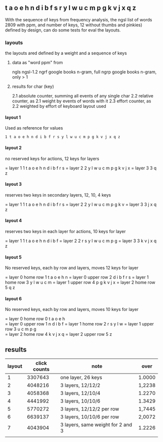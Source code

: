 
## t a o e h n d i b f s r y l w u c m p g k v j x q z

With the sequence of keys from frequency analysis, the ngsl list of words 2809 with ppm, and number of keys, 12 without thumbs and pinkies) defined by design, can do some tests for eval the layouts.

### layouts

the layouts ared defined by a weight and a sequence of keys

1. data as "word ppm" from 

    ngls    ngsl-1.2 
    ngrf    google books n-gram, full
    ngrp    google books n-gram, only > 1

2. results for char (key)
    
    2.1 absolute counter, summing all events of any single char
    2.2 relative counter, as 2.1 weight by events of words with it
    2.3 effort counter, as 2.2 weighted by effort of keyboard layout used

#### layout 1

Used as reference for values
 
    1 t a o e h n d i b f r s y l w u c m p g k v j x q z 

#### layout 2

no reserved keys for actions, 12 keys for layers

= layer 1 
1 t a o e h n d i b f r s
= layer 2 
2 y l w u c m p g k v j x
= layer 3 
3 q z

#### layout 3

reserves two keys in secondary layers,  12, 10, 4 keys

= layer 1 
1 t a o e h n d i b f r s
= layer 2 
2 y l w u c m p g k v
= layer 3 
3 j x q z 

#### layout 4

reserves two keys in each layer for actions, 10 keys for layer

= layer 1 
1 t a o e h n d i b f 
= layer 2 
2 r s y l w u c m p g 
= layer 3 
3 k v j x q z 

#### layout 5 

No reserved keys, each by row and layers, moves 12 keys for layer

= layer 0 home row
1 t a o e h n 
= layer 0 upper row
2 d i b f r s
= layer 1 home row
3 y l w u c m
= layer 1 upper row
4 p g k v j x 
= layer 2 home row
5 q z 

#### layout 6 

No reserved keys, each by row and layers, moves 10 keys for layer

= layer 0 home row
0 t a o e h  
= layer 0 upper row
1 n d i b f 
= layer 1 home row
2 r s y l w 
= layer 1 upper row
3 u c m p g  
= layer 2 home row
4 k v j x q 
= layer 2 upper row
5 z 

## results

| layout | click counts | note | over |
| --- | --- | -- | --- | 
| 1 | 3307643 | one layer, 26 keys | 1.0000 |
| 2 | 4048216 | 3 layers, 12/12/2 | 1,2238 | 
| 3 | 4058368 | 3 layers, 12/10/4 | 1.2270 |
| 4 | 4441992 | 3 layers, 10/10/6 | 1.3429 |
| 5 | 5770272 | 3 layers, 12/12/2 per row | 1,7445 |
| 6 | 6639137 | 3 layers, 10/10/6 per row | 2,0072 |
| 7 | 4043904 | 3 layers, same weight for 2 and 3 | 1.2226 |
| | | | 

